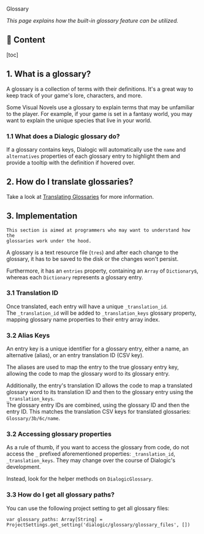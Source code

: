<div class="header-banner pineapple">
     <div class="header-label pineapple">Glossary</div>
</div>

*This page explains how the built-in glossary feature can be utilized.*

## 📜 Content
[toc]

## 1. What is a glossary?

A glossary is a collection of terms with their definitions. It's a great way to keep track of your game's lore, characters, and more.

Some Visual Novels use a glossary to explain terms that may be unfamiliar to the player. For example, if your game is set in a fantasy world, you may want to explain the unique species that live in your world.

### 1.1 What does a Dialogic glossary do?

If a glossary contains keys, Dialogic will automatically use the `name` and `alternatives` properties of each
glossary entry to highlight them and provide a tooltip with the definition if hovered over.

## 2. How do I translate glossaries?

Take a look at [Translating Glossaries](translation.md#25-translating-glossaries) for more information.

## 3. Implementation

```admonish info
This section is aimed at programmers who may want to understand how the
glossaries work under the hood.
```

A glossary is a text resource file (`tres`) and after each change to the
glossary, it has to be saved to the disk or the changes won't persist.

Furthermore, it has an `entries` property, containing an `Array` of
`Dictionary`s, whereas each `Dictionary` represents a glossary entry.

### 3.1 Translation ID

Once translated, each entry will have a unique `_translation_id`.\
The `_translation_id` will be added to `_translation_keys` glossary property,
mapping glossary name properties
to their entry array index.


### 3.2 Alias Keys

An entry key is a unique identifier for a glossary entry, either a name, an
alternative (alias), or an entry translation ID (CSV key).

The aliases are used to map the entry to the true glossary entry key, allowing the code
to map the glossary word to its glossary entry.

Additionally, the entry's translation ID allows the code to map a translated glossary
word to its translation ID and then to the glossary entry using the `_translation_keys`. \
The glossary entry IDs are combined, using the glossary ID and then the entry ID.
This matches the translation CSV keys for translated glossaries:
`Glossary/3b/6c/name`.


### 3.2 Accessing glossary properties

As a rule of thumb, if you want to access the glossary from code, do not access
the `_` prefixed aforementioned properties: `_translation_id`,
`_translation_keys`. They may change over the course of Dialogic's
development.

Instead, look for the helper methods on `DialogicGlossary`.


### 3.3 How do I get all glossary paths?

You can use the following project setting to get all glossary files:
```gdscript
var glossary_paths: Array[String] = ProjectSettings.get_setting('dialogic/glossary/glossary_files', [])
```
